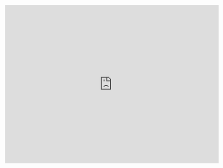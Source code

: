 <iframe src="https://docs.google.com/forms/d/e/1FAIpQLScFxlkNIrVt6c9R32zPz1gLbAmL-hnKi0ZvvrPIWm_jcB1UNg/viewform?embedded=true" width="700" height="520" frameborder="0" marginheight="0" marginwidth="0">Loading…</iframe>
